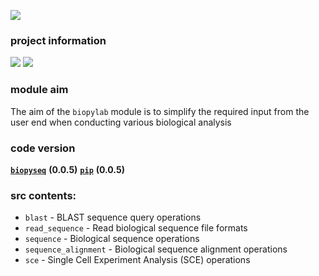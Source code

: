 ![](https://i.imgur.com/x1chlWl.png)

### **project information**
![](https://camo.githubusercontent.com/d38e6cc39779250a2835bf8ed3a72d10dbe3b05fa6527baa3f6f1e8e8bd056bf/68747470733a2f2f696d672e736869656c64732e696f2f62616467652f436f64652d507974686f6e2d696e666f726d6174696f6e616c3f7374796c653d666c6174266c6f676f3d707974686f6e266c6f676f436f6c6f723d776869746526636f6c6f723d326262633861) ![](https://badgen.net/badge/status/WIP/orange) 

### **module aim**
The aim of the <code>biopylab</code> module is to simplify the required input from the user end when conducting various biological analysis

### code version
**<code>[biopyseq](https://www.kaggle.com/datasets/shtrausslearning/biopylib)</code>** **(0.0.5)** **[<code>pip</code>](https://pypi.org/project/biopylib/)** **(0.0.5)**

### **src** contents:
- <code>blast</code> - BLAST sequence query operations
- <code>read_sequence</code> - Read biological sequence file formats
- <code>sequence</code> - Biological sequence operations
- <code>sequence_alignment</code> - Biological sequence alignment operations
- <code>sce</code> - Single Cell Experiment Analysis (SCE) operations
